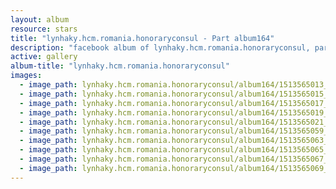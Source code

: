 ```yaml
---
layout: album
resource: stars
title: "lynhaky.hcm.romania.honoraryconsul - Part album164"
description: "facebook album of lynhaky.hcm.romania.honoraryconsul, part album164."
active: gallery
album-title: "lynhaky.hcm.romania.honoraryconsul"
images:
  - image_path: lynhaky.hcm.romania.honoraryconsul/album164/1513565013_imgl4772.jpg
  - image_path: lynhaky.hcm.romania.honoraryconsul/album164/1513565015_imgl4776.jpg
  - image_path: lynhaky.hcm.romania.honoraryconsul/album164/1513565017_imgl4812.jpg
  - image_path: lynhaky.hcm.romania.honoraryconsul/album164/1513565019_imgl4820.jpg
  - image_path: lynhaky.hcm.romania.honoraryconsul/album164/1513565021_imgl4934.jpg
  - image_path: lynhaky.hcm.romania.honoraryconsul/album164/1513565059_imgl4940.jpg
  - image_path: lynhaky.hcm.romania.honoraryconsul/album164/1513565063_imgl4999.jpg
  - image_path: lynhaky.hcm.romania.honoraryconsul/album164/1513565065_imgl5017.jpg
  - image_path: lynhaky.hcm.romania.honoraryconsul/album164/1513565067_imgl5027.jpg
  - image_path: lynhaky.hcm.romania.honoraryconsul/album164/1513565069_imgl5041.jpg
---
```

